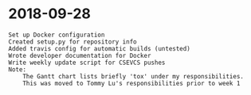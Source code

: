 # 2018-09-28 
    Set up Docker configuration
    Created setup.py for repository info
    Added travis config for automatic builds (untested) 
    Wrote developer documentation for Docker
    Write weekly update script for CSEVCS pushes
    Note:
        The Gantt chart lists briefly 'tox' under my responsibilities.
        This was moved to Tommy Lu's responsibilities prior to week 1
    
